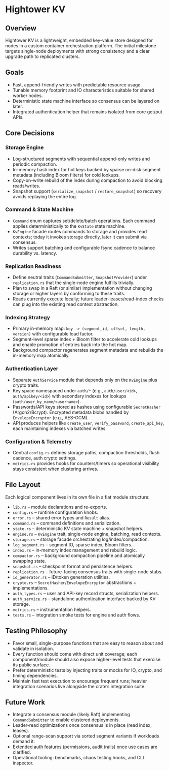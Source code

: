 # Hightower KV

## Overview
Hightower KV is a lightweight, embedded key-value store designed for nodes in a custom container orchestration platform. The initial milestone targets single-node deployments with strong consistency and a clear upgrade path to replicated clusters.

## Goals
- Fast, append-friendly writes with predictable resource usage.
- Tunable memory footprint and IO characteristics suitable for shared worker nodes.
- Deterministic state machine interface so consensus can be layered on later.
- Integrated authentication helper that remains isolated from core get/put APIs.

## Core Decisions
### Storage Engine
- Log-structured segments with sequential append-only writes and periodic compaction.
- In-memory hash index for hot keys backed by sparse on-disk segment metadata (including Bloom filters) for cold lookups.
- Copy-on-write rebuild of the index during compaction to avoid blocking reads/writes.
- Snapshot support (`serialize_snapshot` / `restore_snapshot`) so recovery avoids replaying the entire log.

### Command & State Machine
- `Command` enum captures set/delete/batch operations. Each command applies deterministically to the `KvState` state machine.
- `KvEngine` facade routes commands to storage and provides read contexts; today it invokes storage directly, later it can submit via consensus.
- Writes support batching and configurable fsync cadence to balance durability vs. latency.

### Replication Readiness
- Define neutral traits (`CommandSubmitter`, `SnapshotProvider`) under `replication.rs` that the single-node engine fulfills trivially.
- Plan to swap in a Raft (or similar) implementation without changing storage or higher layers by conforming to these traits.
- Reads currently execute locally; future leader-leases/read-index checks can plug into the existing read context abstraction.

### Indexing Strategy
- Primary in-memory map: `key -> (segment_id, offset, length, version)` with configurable load factor.
- Segment-level sparse index + Bloom filter to accelerate cold lookups and enable promotion of entries back into the hot map.
- Background compactor regenerates segment metadata and rebuilds the in-memory map atomically.

### Authentication Layer
- Separate `AuthService` module that depends only on the `KvEngine` plus crypto traits.
- Key space namespaced under `auth/*` (e.g., `auth/user/<id>`, `auth/apikey/<id>`) with secondary indexes for lookups (`auth/user_by_name/<username>`).
- Passwords/API keys stored as hashes using configurable `SecretHasher` (Argon2/Bcrypt). Encrypted metadata blobs handled by `EnvelopeEncryptor` (e.g., AES-GCM).
- API produces helpers like `create_user`, `verify_password`, `create_api_key`, each maintaining indexes via batched writes.

### Configuration & Telemetry
- Central `config.rs` defines storage paths, compaction thresholds, flush cadence, auth crypto settings.
- `metrics.rs` provides hooks for counters/timers so operational visibility stays consistent when clustering arrives.

## File Layout
Each logical component lives in its own file in a flat module structure:
- `lib.rs` – module declarations and re-exports.
- `config.rs` – runtime configuration knobs.
- `error.rs` – shared error types and `Result` alias.
- `command.rs` – command definitions and serialization.
- `state.rs` – deterministic KV state machine + snapshot helpers.
- `engine.rs` – `KvEngine` trait, single-node engine, batching, read contexts.
- `storage.rs` – storage facade orchestrating log/index/compaction.
- `log_segment.rs` – segment IO, sparse index, Bloom filters.
- `index.rs` – in-memory index management and rebuild logic.
- `compactor.rs` – background compaction pipeline and atomically swapping state.
- `snapshot.rs` – checkpoint format and persistence helpers.
- `replication.rs` – future-facing consensus traits with single-node stubs.
- `id_generator.rs` – ID/token generation utilities.
- `crypto.rs` – `SecretHasher`/`EnvelopeEncryptor` abstractions + implementations.
- `auth_types.rs` – user and API-key record structs, serialization helpers.
- `auth_service.rs` – standalone authentication interface backed by KV storage.
- `metrics.rs` – instrumentation helpers.
- `tests.rs` – integration smoke tests for engine and auth flows.

## Testing Philosophy
- Favor small, single-purpose functions that are easy to reason about and validate in isolation.
- Every function should come with direct unit coverage; each component/module should also expose higher-level tests that exercise its public surface.
- Prefer deterministic tests by injecting traits or mocks for IO, crypto, and timing dependencies.
- Maintain fast test execution to encourage frequent runs; heavier integration scenarios live alongside the crate’s integration suite.

## Future Work
- Integrate a consensus module (likely Raft) implementing `CommandSubmitter` to enable clustered deployments.
- Leader-read optimizations once consensus is in place (read index, leases).
- Optional range-scan support via sorted segment variants if workloads demand it.
- Extended auth features (permissions, audit trails) once use cases are clarified.
- Operational tooling: benchmarks, chaos testing hooks, and CLI inspector.
